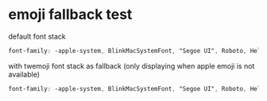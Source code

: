 # emoji fallback test

default font stack
```css
font-family: -apple-system, BlinkMacSystemFont, "Segoe UI", Roboto, Helvetica, Arial, sans-serif, "Apple Color Emoji", "Segoe UI Emoji", "Segoe UI Symbol";
```

with twemoji font stack as fallback (only displaying when apple emoji is not available)
```css
font-family: -apple-system, BlinkMacSystemFont, "Segoe UI", Roboto, Helvetica, Arial, sans-serif, "Apple Color Emoji", twemoji, "Segoe UI Emoji", "Segoe UI Symbol";
```